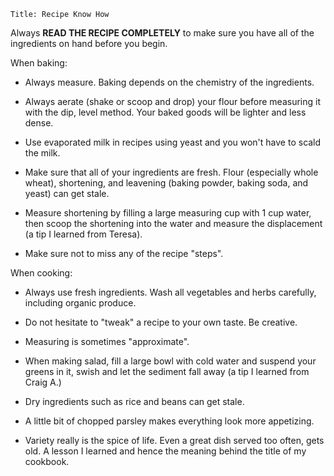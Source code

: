 ~~~ recipe-info
Title: Recipe Know How
~~~

Always **READ THE RECIPE COMPLETELY** to make sure you have all of the ingredients on hand before you begin.

When baking:

- Always measure.  Baking depends on the chemistry of the ingredients.

- Always aerate (shake or scoop and drop) your flour before measuring it with the dip, level method.  Your baked goods
  will be lighter and less dense.

- Use evaporated milk in recipes using yeast and you won't have to scald the milk.

- Make sure that all of your ingredients are fresh.  Flour (especially whole wheat), shortening, and leavening (baking
  powder, baking soda, and yeast) can get stale.

- Measure shortening by filling a large measuring cup with 1 cup water, then scoop the shortening into the water and
  measure the displacement (a tip I learned from Teresa).

- Make sure not to miss any of the recipe "steps".

When cooking:

- Always use fresh ingredients.  Wash all vegetables and herbs carefully, including organic produce.

- Do not hesitate to "tweak" a recipe to your own taste.  Be creative.

- Measuring is sometimes "approximate".

- When making salad, fill a large bowl with cold water and suspend your greens in it, swish and let the sediment fall
  away (a tip I learned from Craig A.)

- Dry ingredients such as rice and beans can get stale.

- A little bit of chopped parsley makes everything look more appetizing.

- Variety really is the spice of life.  Even a great dish served too often, gets old.  A lesson I learned and hence the
  meaning behind the title of my cookbook.
